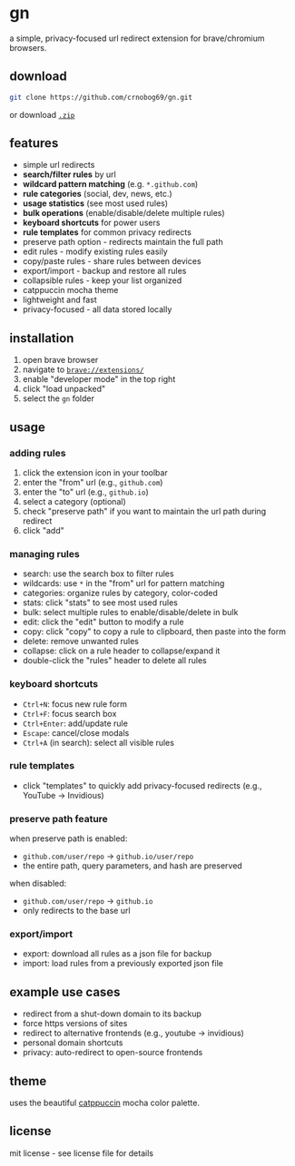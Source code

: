 # gn

a simple, privacy-focused url redirect extension for brave/chromium browsers.

## download

```bash
git clone https://github.com/crnobog69/gn.git
```

or download [`.zip`](https://github.com/crnobog69/gn/archive/refs/heads/main.zip)

## features

- simple url redirects
- **search/filter rules** by url
- **wildcard pattern matching** (e.g. `*.github.com`)
- **rule categories** (social, dev, news, etc.)
- **usage statistics** (see most used rules)
- **bulk operations** (enable/disable/delete multiple rules)
- **keyboard shortcuts** for power users
- **rule templates** for common privacy redirects
- preserve path option - redirects maintain the full path
- edit rules - modify existing rules easily
- copy/paste rules - share rules between devices
- export/import - backup and restore all rules
- collapsible rules - keep your list organized
- catppuccin mocha theme
- lightweight and fast
- privacy-focused - all data stored locally

## installation

1. open brave browser
2. navigate to [`brave://extensions/`](brave://extensions/)
3. enable "developer mode" in the top right
4. click "load unpacked"
5. select the `gn` folder

## usage

### adding rules

1. click the extension icon in your toolbar
2. enter the "from" url (e.g., `github.com`)
3. enter the "to" url (e.g., `github.io`)
4. select a category (optional)
5. check "preserve path" if you want to maintain the url path during redirect
6. click "add"

### managing rules

- search: use the search box to filter rules
- wildcards: use `*` in the "from" url for pattern matching
- categories: organize rules by category, color-coded
- stats: click "stats" to see most used rules
- bulk: select multiple rules to enable/disable/delete in bulk
- edit: click the "edit" button to modify a rule
- copy: click "copy" to copy a rule to clipboard, then paste into the form
- delete: remove unwanted rules
- collapse: click on a rule header to collapse/expand it
- double-click the "rules" header to delete all rules

### keyboard shortcuts

- `Ctrl+N`: focus new rule form
- `Ctrl+F`: focus search box
- `Ctrl+Enter`: add/update rule
- `Escape`: cancel/close modals
- `Ctrl+A` (in search): select all visible rules

### rule templates

- click "templates" to quickly add privacy-focused redirects (e.g., YouTube → Invidious)

### preserve path feature

when preserve path is enabled:
- `github.com/user/repo` → `github.io/user/repo`
- the entire path, query parameters, and hash are preserved

when disabled:
- `github.com/user/repo` → `github.io`
- only redirects to the base url

### export/import

- export: download all rules as a json file for backup
- import: load rules from a previously exported json file

## example use cases

- redirect from a shut-down domain to its backup
- force https versions of sites
- redirect to alternative frontends (e.g., youtube → invidious)
- personal domain shortcuts
- privacy: auto-redirect to open-source frontends

## theme

uses the beautiful [catppuccin](https://catppuccin.com/palette/) mocha color palette.

## license

mit license - see license file for details